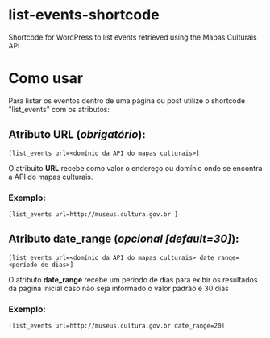 # list-events-shortcode
Shortcode for WordPress to list events retrieved using the Mapas Culturais API

# Como usar

Para listar os eventos dentro de uma página ou post utilize o shortcode "list_events" com os atributos:


## Atributo URL (*obrigatório*):
```
[list_events url=<domínio da API do mapas culturais>]
```
O atribuito **URL** recebe como valor o endereço ou domínio onde se encontra a API do mapas culturais.

### Exemplo:
```
[list_events url=http://museus.cultura.gov.br ]
```

## Atributo date_range (*opcional [default=30]*):
```
[list_events url=<domínio da API do mapas culturais> date_range=<período de dias>]
```
O atributo **date_range** recebe um período de dias para exibir os resultados da pagina inicial
caso não seja informado o valor padrão é 30 dias

### Exemplo:
```
[list_events url=http://museus.cultura.gov.br date_range=20]
```

